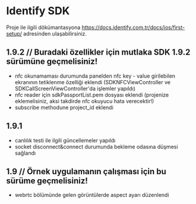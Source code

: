 # Identify SDK

Proje ile ilgili dökümantasyona https://docs.identify.com.tr/docs/ios/first-setup/ adresinden ulaşabilirsiniz.

## 1.9.2 // Buradaki özellikler için mutlaka SDK 1.9.2 sürümüne geçmelisiniz!
- nfc okunamaması durumunda panelden nfc key - value girilebilen ekranının tetiklenme özelliği eklendi (SDKNFCViewController ve SDKCallScreenViewController'da işlemler yapıldı)
- nfc reader için sdkPassportList.pem dosyası eklendi (projenize eklemelisiniz, aksi takdirde nfc okuyucu hata verecektir!)
- subscribe methodune project_id eklendi

## 1.9.1
- canlılık testi ile ilgili güncellemeler yapıldı
- socket disconnect&connect durumunda bekleme odasına düşmesi sağlandı

## 1.9 // Örnek uygulamanın çalışması için bu sürüme geçmelisiniz!
- webrtc bölümünde gelen görüntülerde aspect ayarı düzenlendi
